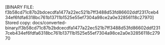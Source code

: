 [BINARY FILE: f3b58cd71c87b2bdcecdfa1477a22ec521b7ff3488d53fd86602ddf2317ceb434ef6fdfa6318bc761b13711b1525e55ef7304a98ce2a0e32856118c27970]
Stored copy: docs/converted-binary/f3b58cd71c87b2bdcecdfa1477a22ec521b7ff3488d53fd86602ddf2317ceb434ef6fdfa6318bc761b13711b1525e55ef7304a98ce2a0e32856118c27970
